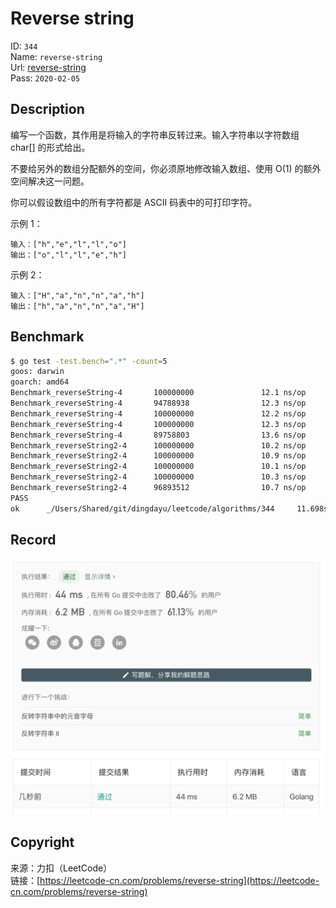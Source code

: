 # Reverse string

ID: `344`  
Name: `reverse-string`  
Url: [reverse-string](https://leetcode-cn.com/problems/reverse-string/)  
Pass: `2020-02-05`

## Description

编写一个函数，其作用是将输入的字符串反转过来。输入字符串以字符数组 char[] 的形式给出。

不要给另外的数组分配额外的空间，你必须原地修改输入数组、使用 O(1) 的额外空间解决这一问题。

你可以假设数组中的所有字符都是 ASCII 码表中的可打印字符。

示例 1：

```
输入：["h","e","l","l","o"]
输出：["o","l","l","e","h"]
```

示例 2：

```
输入：["H","a","n","n","a","h"]
输出：["h","a","n","n","a","H"]
```

## Benchmark

```bash
$ go test -test.bench=".*" -count=5 
goos: darwin
goarch: amd64
Benchmark_reverseString-4       100000000               12.1 ns/op
Benchmark_reverseString-4       94788938                12.3 ns/op
Benchmark_reverseString-4       100000000               12.2 ns/op
Benchmark_reverseString-4       100000000               12.3 ns/op
Benchmark_reverseString-4       89758803                13.6 ns/op
Benchmark_reverseString2-4      100000000               10.2 ns/op
Benchmark_reverseString2-4      100000000               10.9 ns/op
Benchmark_reverseString2-4      100000000               10.1 ns/op
Benchmark_reverseString2-4      100000000               10.3 ns/op
Benchmark_reverseString2-4      96893512                10.7 ns/op
PASS
ok      _/Users/Shared/git/dingdayu/leetcode/algorithms/344     11.698s
```

## Record

![Record](record.png "Record")

## Copyright

来源：力扣（LeetCode）  
链接：[https://leetcode-cn.com/problems/reverse-string](https://leetcode-cn.com/problems/reverse-string)  
